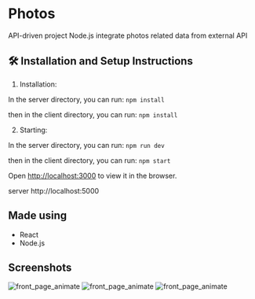 # Photos

API-driven project Node.js integrate photos related data from external API 

## 🛠 Installation and Setup Instructions

1. Installation:




In the server directory, you can run: `npm install`




then in the client directory, you can run: `npm install`


2. Starting:

In the server directory, you can run: `npm run dev`

then in the client directory, you can run: `npm start`

Open [http://localhost:3000](http://localhost:3000) to view it in the browser.






server http://localhost:5000


## Made using
- React
- Node.js




## Screenshots

![front_page_animate](https://i.imgur.com/rZCoF1M.png)
![front_page_animate](https://i.imgur.com/lr0BllG.png)
![front_page_animate](https://i.imgur.com/6IrepjN.png)



